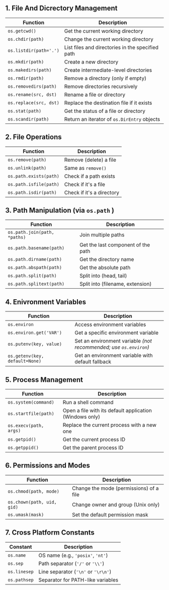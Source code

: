 

##  1. File And Dicrectory Management

| Function               | Description                                      |
| ---------------------- | ------------------------------------------------ |
| `os.getcwd()`          | Get the current working directory                |
| `os.chdir(path)`       | Change the current working directory             |
| `os.listdir(path='.')` | List files and directories in the specified path |
| `os.mkdir(path)`       | Create a new directory                           |
| `os.makedirs(path)`    | Create intermediate-level directories            |
| `os.rmdir(path)`       | Remove a directory (only if empty)               |
| `os.removedirs(path)`  | Remove directories recursively                   |
| `os.rename(src, dst)`  | Rename a file or directory                       |
| `os.replace(src, dst)` | Replace the destination file if it exists        |
| `os.stat(path)`        | Get the status of a file or directory            |
| `os.scandir(path)`     | Return an iterator of `os.DirEntry` objects      |
## 2. File Operations
| Function               | Description               |
| ---------------------- | ------------------------- |
| `os.remove(path)`      | Remove (delete) a file    |
| `os.unlink(path)`      | Same as `remove()`        |
| `os.path.exists(path)` | Check if a path exists    |
| `os.path.isfile(path)` | Check if it's a file      |
| `os.path.isdir(path)`  | Check if it's a directory |
## 3. Path Manipulation (via ```os.path``` )
|Function|Description|
|---|---|
|`os.path.join(path, *paths)`|Join multiple paths|
|`os.path.basename(path)`|Get the last component of the path|
|`os.path.dirname(path)`|Get the directory name|
|`os.path.abspath(path)`|Get the absolute path|
|`os.path.split(path)`|Split into (head, tail)|
|`os.path.splitext(path)`|Split into (filename, extension)|
## 4. Enivronment Variables
|Function|Description|
|---|---|
|`os.environ`|Access environment variables|
|`os.environ.get('VAR')`|Get a specific environment variable|
|`os.putenv(key, value)`|Set an environment variable _(not recommended; use `os.environ`)_|
|`os.getenv(key, default=None)`|Get an environment variable with default fallback|
## 5. Process Management
| Function               | Description                                             |
| ---------------------- | ------------------------------------------------------- |
| `os.system(command)`   | Run a shell command                                     |
| `os.startfile(path)`   | Open a file with its default application (Windows only) |
| `os.execv(path, args)` | Replace the current process with a new one              |
| `os.getpid()`          | Get the current process ID                              |
| `os.getppid()`         | Get the parent process ID                               |
## 6. Permissions and Modes
|Function|Description|
|---|---|
|`os.chmod(path, mode)`|Change the mode (permissions) of a file|
|`os.chown(path, uid, gid)`|Change owner and group (Unix only)|
|`os.umask(mask)`|Set the default permission mask|
## 7. Cross Platform Constants
|Constant|Description|
|---|---|
|`os.name`|OS name (e.g., `'posix'`, `'nt'`)|
|`os.sep`|Path separator (`'/'` or `'\\'`)|
|`os.linesep`|Line separator (`'\n'` or `'\r\n'`)|
|`os.pathsep`|Separator for PATH-like variables|
